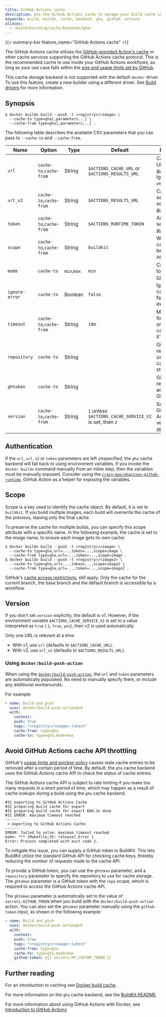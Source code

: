 ```yaml
---
title: GitHub Actions cache
description: Use the GitHub Actions cache to manage your build cache in CI
keywords: build, buildx, cache, backend, gha, github, actions
aliases:
  - /build/building/cache/backends/gha/
---
```


{{< summary-bar feature_name="GitHub Actions cache" >}}

The GitHub Actions cache utilizes the
[GitHub-provided Action's cache](https://github.com/actions/cache) or other
cache services supporting the GitHub Actions cache protocol. This is the
recommended cache to use inside your GitHub Actions workflows, as long as your
use case falls within the
[size and usage limits set by GitHub](https://docs.github.com/en/actions/using-workflows/caching-dependencies-to-speed-up-workflows#usage-limits-and-eviction-policy).

This cache storage backend is not supported with the default `docker` driver.
To use this feature, create a new builder using a different driver. See
[Build drivers](/manuals/build/builders/drivers/_index.md) for more information.

## Synopsis

```console
$ docker buildx build --push -t <registry>/<image> \
  --cache-to type=gha[,parameters...] \
  --cache-from type=gha[,parameters...] .
```

The following table describes the available CSV parameters that you can pass to
`--cache-to` and `--cache-from`.

| Name           | Option                  | Type        | Default                                        | Description                                                          |
|----------------|-------------------------|-------------|------------------------------------------------|----------------------------------------------------------------------|
| `url`          | `cache-to`,`cache-from` | String      | `$ACTIONS_CACHE_URL` or `$ACTIONS_RESULTS_URL` | Cache server URL, see [authentication][1]. Ignored when `version=2`. |
| `url_v2`       | `cache-to`,`cache-from` | String      | `$ACTIONS_RESULTS_URL`                         | Cache v2 server URL, see [authentication][1].                        |
| `token`        | `cache-to`,`cache-from` | String      | `$ACTIONS_RUNTIME_TOKEN`                       | Access token, see [authentication][1].                               |
| `scope`        | `cache-to`,`cache-from` | String      | `buildkit`                                     | Which scope cache object belongs to, see [scope][2]                  |
| `mode`         | `cache-to`              | `min`,`max` | `min`                                          | Cache layers to export, see [cache mode][3].                         |
| `ignore-error` | `cache-to`              | Boolean     | `false`                                        | Ignore errors caused by failed cache exports.                        |
| `timeout`      | `cache-to`,`cache-from` | String      | `10m`                                          | Max duration for importing or exporting cache before it's timed out. |
| `repository`   | `cache-to`              | String      |                                                | GitHub repository used for cache storage.                            |
| `ghtoken`      | `cache-to`              | String      |                                                | GitHub token required for accessing the GitHub API.                  |
| `version`      | `cache-to`,`cache-from` | String      | `1` unless `$ACTIONS_CACHE_SERVICE_V2` is set, then `2` | Selects GitHub Actions cache version, see [version][4]      |

[1]: #authentication
[2]: #scope
[3]: _index.md#cache-mode
[4]: #version

## Authentication

If the `url`, `url_v2` or `token` parameters are left unspecified, the `gha`
cache backend will fall back to using environment variables. If you invoke the
`docker buildx` command manually from an inline step, then the variables must
be manually exposed. Consider using the
[`crazy-max/ghaction-github-runtime`](https://github.com/crazy-max/ghaction-github-runtime),
GitHub Action as a helper for exposing the variables.

## Scope

Scope is a key used to identify the cache object. By default, it is set to
`buildkit`. If you build multiple images, each build will overwrite the cache
of the previous, leaving only the final cache.

To preserve the cache for multiple builds, you can specify this scope attribute
with a specific name. In the following example, the cache is set to the image
name, to ensure each image gets its own cache:

```console
$ docker buildx build --push -t <registry>/<image> \
  --cache-to type=gha,url=...,token=...,scope=image \
  --cache-from type=gha,url=...,token=...,scope=image .
$ docker buildx build --push -t <registry>/<image2> \
  --cache-to type=gha,url=...,token=...,scope=image2 \
  --cache-from type=gha,url=...,token=...,scope=image2 .
```

GitHub's [cache access restrictions](https://docs.github.com/en/actions/advanced-guides/caching-dependencies-to-speed-up-workflows#restrictions-for-accessing-a-cache),
still apply. Only the cache for the current branch, the base branch and the
default branch is accessible by a workflow.

## Version

If you don’t set `version` explicitly, the default is v1. However, if the environment variable `$ACTIONS_CACHE_SERVICE_V2` is set to a value interpreted as `true` ( `1`, `true`, `yes`), then v2 is used automatically.

Only one URL is relevant at a time:

 - With v1, use `url` (defaults to `$ACTIONS_CACHE_URL`).
 - With v2, use `url_v2` (defaults to `$ACTIONS_RESULTS_URL`).

### Using `docker/build-push-action`

When using the
[`docker/build-push-action`](https://github.com/docker/build-push-action), the
`url` and `token` parameters are automatically populated. No need to manually
specify them, or include any additional workarounds.

For example:

```yaml
- name: Build and push
  uses: docker/build-push-action@v6
  with:
    context: .
    push: true
    tags: "<registry>/<image>:latest"
    cache-from: type=gha
    cache-to: type=gha,mode=max
```

## Avoid GitHub Actions cache API throttling

GitHub's [usage limits and eviction policy](https://docs.github.com/en/actions/using-workflows/caching-dependencies-to-speed-up-workflows#usage-limits-and-eviction-policy)
causes stale cache entries to be removed after a certain period of time. By
default, the `gha` cache backend uses the GitHub Actions cache API to check the
status of cache entries.

The GitHub Actions cache API is subject to rate limiting if you make too many
requests in a short period of time, which may happen as a result of cache
lookups during a build using the `gha` cache backend.

```text
#31 exporting to GitHub Actions Cache
#31 preparing build cache for export
#31 preparing build cache for export 600.3s done
#31 ERROR: maximum timeout reached
------
 > exporting to GitHub Actions Cache:
------
ERROR: failed to solve: maximum timeout reached
make: *** [Makefile:35: release] Error 1
Error: Process completed with exit code 2.
```

To mitigate this issue, you can supply a GitHub token to BuildKit. This lets
BuildKit utilize the standard GitHub API for checking cache keys, thereby
reducing the number of requests made to the cache API.

To provide a GitHub token, you can use the `ghtoken` parameter, and a
`repository` parameter to specify the repository to use for cache storage. The
`ghtoken` parameter is a GitHub token with the `repo` scope, which is required
to access the GitHub Actions cache API.

The `ghtoken` parameter is automatically set to the value of
`secrets.GITHUB_TOKEN` when you build with the `docker/build-push-action`
action. You can also set the `ghtoken` parameter manually using the
`github-token` input, as shown in the following example:

```yaml
- name: Build and push
  uses: docker/build-push-action@v6
  with:
    context: .
    push: true
    tags: "<registry>/<image>:latest"
    cache-from: type=gha
    cache-to: type=gha,mode=max
    github-token: ${{ secrets.MY_CUSTOM_TOKEN }}
```

## Further reading

For an introduction to caching see [Docker build cache](../_index.md).

For more information on the `gha` cache backend, see the
[BuildKit README](https://github.com/moby/buildkit#github-actions-cache-experimental).

For more information about using GitHub Actions with Docker, see
[Introduction to GitHub Actions](../../ci/github-actions/_index.md)
